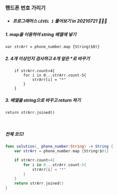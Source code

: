 ### 핸드폰 번호 가리기

- ##### 프로그래머스 ```LEVEL 1``` 풀어보기 in 20210721 👩🏻‍💻

##### 1. map을 이용하여 string 배열에 넣기
```var strArr = phone_number.map {String($0)}```

##### 2. 4개 이상인지 검사하고 4개 앞은 *로 바꾸기
```
    if strArr.count>4{
        for i in 0...strArr.count-5{
            strArr[i] = "*"
        }
    }
```

##### 3. 배열을 string으로 바꾸고 return 하기
```return strArr.joined()```

<br>

##### 전체 코드!
```swift
func solution(_ phone_number:String) -> String {
    var strArr = phone_number.map {String($0)}

    if strArr.count>4{
        for i in 0...strArr.count-5{
            strArr[i] = "*"
        }
    }
    return strArr.joined()
}
```